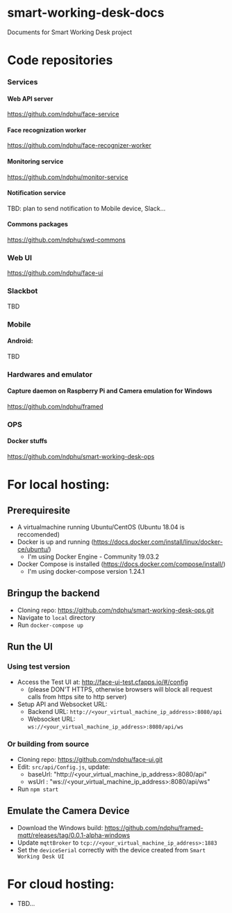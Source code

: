 # smart-working-desk-docs
Documents for Smart Working Desk project

# Code repositories
### Services
#### Web API server
   https://github.com/ndphu/face-service
   
#### Face recognization worker
   https://github.com/ndphu/face-recognizer-worker

#### Monitoring service
   https://github.com/ndphu/monitor-service

#### Notification service
   TBD: plan to send notification to Mobile device, Slack...
   
#### Commons packages
   https://github.com/ndphu/swd-commons
 
### Web UI
   https://github.com/ndphu/face-ui

### Slackbot
   TBD

### Mobile
#### Android: 
   TBD

### Hardwares and emulator
#### Capture daemon on Raspberry Pi and Camera emulation for Windows
   https://github.com/ndphu/framed

### OPS
#### Docker stuffs
   https://github.com/ndphu/smart-working-desk-ops



# For local hosting:
## Prerequiresite
 * A virtualmachine running Ubuntu/CentOS (Ubuntu 18.04 is reccomended)
 * Docker is up and running (https://docs.docker.com/install/linux/docker-ce/ubuntu/)
    * I'm using Docker Engine - Community 19.03.2
 * Docker Compose is installed (https://docs.docker.com/compose/install/)
    * I'm using docker-compose version 1.24.1
    
## Bringup the backend
 * Cloning repo: https://github.com/ndphu/smart-working-desk-ops.git
 * Navigate to `local` directory
 * Run `docker-compose up`

## Run the UI
### Using test version
 * Access the Test UI at: http://face-ui-test.cfapps.io/#/config 
   * (please DON'T HTTPS, otherwise browsers will block all request calls from https site to http server)
 * Setup API and Websocket URL:
   * Backend URL: `http://<your_virtual_machine_ip_address>:8080/api`
   * Websocket URL: `ws://<your_virtual_machine_ip_address>:8080/api/ws`

### Or building from source
* Cloning repo: https://github.com/ndphu/face-ui.git
* Edit: `src/api/Config.js`, update:
  * baseUrl: "http://<your_virtual_machine_ip_address>:8080/api"
  * wsUrl : "ws://<your_virtual_machine_ip_address>:8080/api/ws"
* Run `npm start`

## Emulate the Camera Device
 * Download the Windows build: https://github.com/ndphu/framed-mqtt/releases/tag/0.0.1-alpha-windows
 * Update `mqttBroker` to `tcp://<your_virtual_machine_ip_address>:1883`
 * Set the `deviceSerial` correctly with the device created from `Smart Working Desk UI`


# For cloud hosting:
* TBD...
